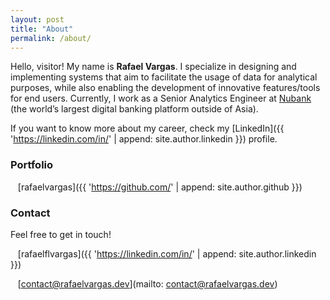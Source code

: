 ```yaml
---
layout: post
title: "About"
permalink: /about/
---
```


Hello, visitor! My name is **Rafael Vargas**. I specialize in designing and implementing systems that aim to facilitate the usage of data for analytical purposes, while also enabling the development of innovative features/tools for end users. Currently, I work as a Senior Analytics Engineer at [Nubank](https://international.nubank.com.br/about/) (the world’s largest digital banking platform outside of Asia). 

If you want to know more about my career, check my [LinkedIn]({{ 'https://linkedin.com/in/' | append: site.author.linkedin }}) profile.


### Portfolio

<i class="fab fa-github fa-lg"></i> &nbsp;&nbsp; [rafaelvargas]({{ 'https://github.com/' | append: site.author.github }})


### Contact

Feel free to get in touch!

<i class="fab fa-linkedin fa-lg"></i> &nbsp;&nbsp; [rafaelflvargas]({{ 'https://linkedin.com/in/' | append: site.author.linkedin }})

<i class="fas fa-envelope fa-lg"></i> &nbsp;&nbsp; [contact@rafaelvargas.dev](mailto: contact@rafaelvargas.dev)

